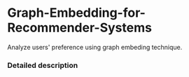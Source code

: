 # Graph-Embedding-for-Recommender-Systems
Analyze users' preference using graph embeding technique.

### Detailed description

